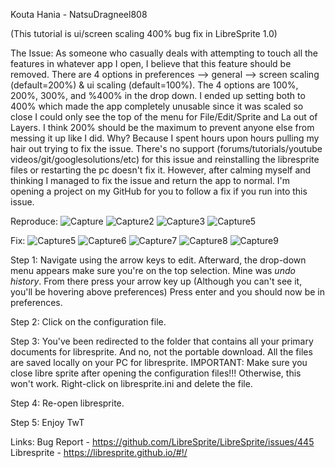 Kouta Hania - NatsuDragneel808

(This tutorial is ui/screen scaling 400% bug fix in LibreSprite 1.0)

The Issue:
As someone who casually deals with attempting to touch all the features in whatever app I open, I believe that this feature should be removed. There are 4 options in preferences --> general --> screen scaling (default=200%) & ui scaling (default=100%). The 4 options are 100%, 200%, 300%, and %400% in the drop down. I ended up setting both to 400% which made the app completely unusable since it was scaled so close I could only see the top of the menu for File/Edit/Sprite and La out of Layers. I think 200% should be the maximum to prevent anyone else from messing it up like I did. Why? Because I spent hours upon hours pulling my hair out trying to fix the issue. There's no support (forums/tutorials/youtube videos/git/googlesolutions/etc) for this issue and reinstalling the libresprite files or restarting the pc doesn't fix it. However, after calming myself and thinking I managed to fix the issue and return the app to normal. I'm opening a project on my GitHub for you to follow a fix if you run into this issue.

Reproduce:
![Capture](https://github.com/NatsuDragneel808/desktop-tutorial/assets/76171803/dd228431-e02b-4f64-8e15-ba1101e5502c)
![Capture2](https://github.com/NatsuDragneel808/desktop-tutorial/assets/76171803/f03f4926-9ffd-4810-aa8f-c2ac68ac7d64)
![Capture3](https://github.com/NatsuDragneel808/desktop-tutorial/assets/76171803/b469a576-1bc4-47b8-87ad-eef93b318f32)
![Capture5](https://github.com/NatsuDragneel808/desktop-tutorial/assets/76171803/e1db9993-3264-420a-8795-6b292a1b26f1)




Fix:
![Capture5](https://github.com/NatsuDragneel808/desktop-tutorial/assets/76171803/e4381ce4-3e8e-490b-8801-cec693050de7)
![Capture6](https://github.com/NatsuDragneel808/desktop-tutorial/assets/76171803/10d30a02-4618-4e0b-a239-ec89f9b6c9a2)
![Capture7](https://github.com/NatsuDragneel808/desktop-tutorial/assets/76171803/c3a2dd76-1fcd-4c61-bf84-3c2011b49c6d)
![Capture8](https://github.com/NatsuDragneel808/desktop-tutorial/assets/76171803/374a8ce3-a6af-4243-be2e-62b81ea07df0)
![Capture9](https://github.com/NatsuDragneel808/desktop-tutorial/assets/76171803/d0f6160c-8cfe-4f79-83b0-2ea93316b66a)

Step 1: Navigate using the arrow keys to edit. Afterward, the drop-down menu appears make sure you're on the top selection. Mine was *undo history*. From there press your arrow key up (Although you can't see it, you'll be hovering above preferences) Press enter and you should now be in preferences. 

Step 2: Click on the configuration file.

Step 3: You've been redirected to the folder that contains all your primary documents for libresprite. And no, not the portable download. All the files are saved locally on your PC for libresprite. IMPORTANT: Make sure you close libre sprite after opening the configuration files!!! Otherwise, this won't work. Right-click on libresprite.ini and delete the file.

Step 4: Re-open libresprite.

Step 5: Enjoy TwT



Links:
Bug Report - https://github.com/LibreSprite/LibreSprite/issues/445
Libresprite - https://libresprite.github.io/#!/
